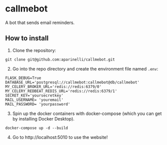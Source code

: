 # callmebot
A bot that sends email reminders.

## How to install

1. Clone the repository:

```
git clone git@github.com:aparinelli/callmebot.git
```

2. Go into the repo directory and create the environment file named `.env`:

```
FLASK_DEBUG=True
DATABASE_URL='postgresql://callmebot:callmebot@db/callmebot'
MY_CELERY_BROKER_URL='redis://redis:6379/0'
MY_CELERY_REDBEAT_REDIS_URL='redis://redis:6379/1'
SECRET_KEY='yoursecretkey'
MAIL_USERNAME= 'youremail'
MAIL_PASSWORD= 'yourpassword'
```

3. Spin up the docker containers with docker-compose (which you can get by installing Docker Desktop).

```
docker-compose up -d --build
```

4. Go to http://localhost:5010 to use the website!
